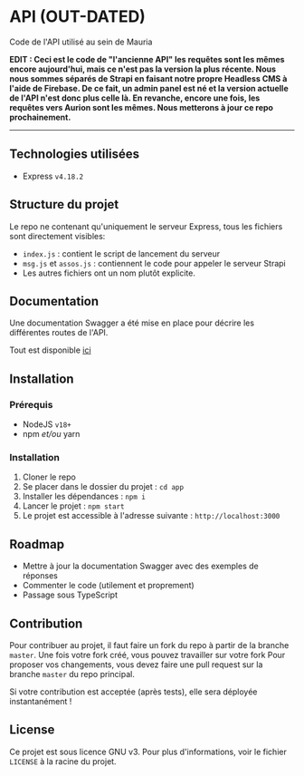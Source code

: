 # API   (OUT-DATED)
Code de l'API utilisé au sein de Mauria

**EDIT : Ceci est le code de "l'ancienne API"
les requêtes sont les mêmes encore aujourd'hui, mais ce n'est pas la version la plus récente.
Nous nous sommes séparés de Strapi en faisant notre propre Headless CMS à l'aide de Firebase.
De ce fait, un admin panel est né et la version actuelle de l'API n'est donc plus celle là.
En revanche, encore une fois, les requêtes vers Aurion sont les mêmes.
Nous metterons à jour ce repo prochainement.**

---

## Technologies utilisées

- Express `v4.18.2`

## Structure du projet

Le repo ne contenant qu'uniquement le serveur Express, tous les fichiers sont directement visibles:
- `index.js` : contient le script de lancement du serveur
- `msg.js` et `assos.js` : contiennent le code pour appeler le serveur Strapi
- Les autres fichiers ont un nom plutôt explicite.

## Documentation

Une documentation Swagger a été mise en place pour décrire les différentes routes de l'API.

Tout est disponible [ici](https://mauriaapi.fly.dev/)

## Installation

### Prérequis

- NodeJS `v18+`
- npm *et/ou* yarn

### Installation

1. Cloner le repo
2. Se placer dans le dossier du projet : `cd app`
3. Installer les dépendances : `npm i`
4. Lancer le projet : `npm start`
5. Le projet est accessible à l'adresse suivante : `http://localhost:3000`


## Roadmap
- Mettre à jour la documentation Swagger avec des exemples de réponses
- Commenter le code (utilement et proprement)
- Passage sous TypeScript


## Contribution

Pour contribuer au projet, il faut faire un fork du repo à partir de la branche `master`.
Une fois votre fork créé, vous pouvez travailler sur votre fork
Pour proposer vos changements, vous devez faire une pull request sur la branche `master` du repo principal.

Si votre contribution est acceptée (après tests), elle sera déployée instantanément !

## License
Ce projet est sous licence GNU v3. Pour plus d'informations, voir le fichier `LICENSE` à la racine du projet.

